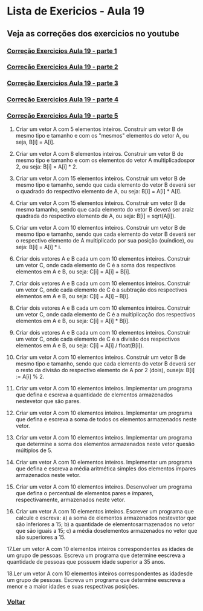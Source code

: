 # Lista de Exericios - Aula 19

## Veja as correções dos exercicios no youtube

### [Correção Exercicios Aula 19 - parte 1](https://www.youtube.com/watch?v=UN6ZJBSTR0M&list=PLGxZ4Rq3BOBq0KXHsp5J3PxyFaBIXVs3r&index=30&ab_channel=LoianeGroner)

### [Correção Exercicios Aula 19 - parte 2](https://www.youtube.com/watch?v=o4S35dlr4_E&list=PLGxZ4Rq3BOBq0KXHsp5J3PxyFaBIXVs3r&index=31&ab_channel=LoianeGroner)

### [Correção Exercicios Aula 19 - parte 3](https://www.youtube.com/watch?v=eAuxsgm3pl4&list=PLGxZ4Rq3BOBq0KXHsp5J3PxyFaBIXVs3r&index=32&ab_channel=LoianeGroner)

### [Correção Exercicios Aula 19 - parte 4](https://www.youtube.com/watch?v=NZw0BbGxCmM&list=PLGxZ4Rq3BOBq0KXHsp5J3PxyFaBIXVs3r&index=33&ab_channel=LoianeGroner)

### [Correção Exercicios Aula 19 - parte 5](https://www.youtube.com/watch?v=64Bj0RMWkiU&list=PLGxZ4Rq3BOBq0KXHsp5J3PxyFaBIXVs3r&index=34&ab_channel=LoianeGroner)

1. Criar um vetor A com 5 elementos inteiros. Construir um vetor B de mesmo tipo e tamanho e com os "mesmos" elementos do vetor A, ou seja, B[i] = A[i]. 

2. Criar um vetor A com 8 elementos inteiros. Construir um vetor B de mesmo tipo e tamanho e com os elementos do vetor A multiplicadospor 2, ou seja: B[i] = A[i] * 2.

3. Criar um vetor A com 15 elementos inteiros. Construir um vetor B de mesmo tipo e tamanho, sendo que cada elemento do vetor B deverá ser o quadrado do respectivo elemento de A, ou seja: B[i] = A[i] * A[I].

4. Criar um vetor A com 15 elementos inteiros. Construir um vetor B de mesmo tamanho, sendo que cada elemento do vetor B deverá ser araiz quadrada do respectivo elemento de A, ou seja: B[i] = sqrt(A[i]).

5. Criar um vetor A com 10 elementos inteiros. Construir um vetor B de mesmo tipo e tamanho, sendo que cada elemento do vetor B deverá ser o respectivo elemento de A multiplicado por sua posição (ouíndice), ou seja: B[i] = A[i] * i. 

6. Criar dois vetores A e B cada um com 10 elementos inteiros. Construir um vetor C, onde cada elemento de C é a soma dos respectivos elementos em A e B, ou seja: C[i] = A[i] + B[i].

7. Criar dois vetores A e B cada um com 10 elementos inteiros. Construir um vetor C, onde cada elemento de C é a subtração dos respectivos elementos em A e B, ou seja: C[i] = A[i] – B[i].

8. Criar dois vetores A e B cada um com 10 elementos inteiros. Construir um vetor C, onde cada elemento de C é a multiplicação dos respectivos elementos em A e B, ou seja: C[i] = A[i] * B[i].

9. Criar dois vetores A e B cada um com 10 elementos inteiros. Construir um vetor C, onde cada elemento de C é a divisão dos respectivos elementos em A e B, ou seja: C[i] = A[i] / float(B[i]).

10. Criar um vetor A com 10 elementos inteiros. Construir um vetor B de mesmo tipo e tamanho, sendo que cada elemento do vetor B deverá ser o resto da divisão do respectivo elemento de A por 2 (dois), ouseja: B[i] := A[i] % 2.

11. Criar um vetor A com 10 elementos inteiros. Implementar um programa que defina e escreva a quantidade de elementos armazenados nestevetor que são pares.

12. Criar um vetor A com 10 elementos inteiros. Implementar um programa que defina e escreva a soma de todos os elementos armazenados neste vetor.

13. Criar um vetor A com 10 elementos inteiros. Implementar um programa que determine a soma dos elementos armazenados neste vetor quesão múltiplos de 5.

14. Criar um vetor A com 10 elementos inteiros. Implementar um programa que defina e escreva a média aritmética simples dos elementos ímpares armazenados neste vetor.

15. Criar um vetor A com 10 elementos inteiros. Desenvolver um programa que defina o percentual de elementos pares e ímpares, respectivamente, armazenados neste vetor.

16. Criar um vetor A com 10 elementos inteiros. Escrever um programa que calcule e escreva:
    a) a soma de elementos armazenados nestevetor que são inferiores a 15;
    b) a quantidade de elementosarmazenados no vetor que são iguais a 15;
    c) a média doselementos armazenados no vetor que são superiores a 15.

17.Ler um vetor A com 10 elementos inteiros correspondentes as idades de um grupo de pessoas. Escreva um programa que determine eescreva a quantidade de pessoas que possuem idade superior a 35 anos.

18.Ler um vetor A com 10 elementos inteiros correspondentes as idadesde um grupo de pessoas. Escreva um programa que determine eescreva a menor e a maior idades e suas respectivas posições.

<!--
19.Ler as duas notas bimestrais para um conjunto de 10 alunos.
Armazenar as notas informadas em dois vetores “Nota1” e “Nota2” do 
tipo real. Escreva um programa que calcule a média aritmética simplesdas notas informadas armazenando o resultado em um vetor “Result” 
de mesmo tipo e tamanho. Ao mostrar os resultados exibir a situação 

de cada aluno. Se a média calculada for superior ou igual a 7 o alunoestará “aprovado”, caso contrário, a situação do aluno será 
“reprovado”. 

20.Implementar um programa que obtenha a cotação do dólar (U$) emrelação ao real (R$) e a seguir armazene em vetor A com 20elementos as seguintes conversões:

21.A[i] = cotação do dolar * i, para todo i variando de 1 até 20. 

22.Gerar aleatoriamente um vetor A com 10 elementos inteiros e iguais a0 e 1, sugestão: A[i] = (int)Math.round(Math.random() * 1); Pede-separa implementar um programa que determine o percentual denúmeros 0's e 1's existentes no vetor A. 

23.Criar um vetor A com 10 elementos inteiros. Desenvolver um programa que verifique se "todos" os elementos do vetor A são pares. Se pelomenos um elemento do vetor não for par o processo de repetição parapercorrer os elementos do vetor deve ser encerrado, como sugestão:
utilize uma variável do tipo flag para atingir este propósito. 

24.Números palíndromos são aqueles que escritos da direita para aesquerda têm o mesmo valor quando escritos da esquerda para adireita. Exemplo: 545; 789987; 97379; 123454321; etc. Escreva umprograma que verifique se um dado vetor A de 10 elementos inteiros éum palíndromo, ou seja, se o primeiro elemento do vetor e igual aoúltimo, se o segundo elemento do vetor é igual ao penúltimo e assimpor diante até verificar todos os elementos ou chegar a conclusão que

o vetor não é um palíndromo. 
25.Criar um vetor A com 10 elementos inteiros. Construir um vetor B de 
mesmo tipo e tamanho, obedecendo as seguintes regras de formação:

a) Bi deverá receber 1 quando Ai for par; b) Bi deverá receber 0 
quando Ai for ímpar. 
26.Criar dois vetores A e B cada um com 10 elementos inteiros. Construir 
um vetor C de mesmo tipo e tamanho, obedecendo as seguintesregras de formação: a) Ci deverá receber 1 quando Ai for maior que Bi;

b) Ci deverá receber 0 quando Ai for igual a Bi; c) Ci deverá receber -1 
quando Ai for menor que Bi. 
27.Criar um vetor A com 10 elementos inteiros. Construir um vetor B de 
mesmo tipo e tamanho, obedecendo as seguintes regras de formação:

a) Bi deverá receber 'a' quando Ai for menor que 7; b) Bi deverá 
receber 'b' quando Ai for igual a 7; c) Bi deverá receber 'c' quando Ai for 
maior que 7 e menor que 10; d) Bi deverá receber 'd' quando Ai for 
igual a 10; e e) Bi deverá receber 'e' quando Ai for maior que 10. 
Sugestão: char B[10]; 

28.Ler um vetor A com 10 elementos e construir um vetor B de mesmo 
tipo e tamanho e com os mesmos elementos de A, sendo que estesdeverão estar invertidos, ou seja, o primeiro elemento de A passa aser o último de B, o segundo elemento de A passa a ser o penúltimode B e assim por diante. 

29.Ler dois vetores A e B com 10 elementos cada. Construir um vetor C, 
sendo este a junção dos dois outros vetores. Os primeiros 10elementos de C deverão receber os elementos de A e os últimos 
elementos C deverão receber os elementos de B. Desta forma, C 
deverá ter o dobro de elementos de A e B, ou seja, 20 elementos. 

30.Ler um vetor A com 20 elementos. Construir dois vetores B e C, sendo 
que nos vetor B e C serão armazenados o valores pares e ímpares deA, respectivamente. 

31.Ler um vetor A com 20 elementos. Separar os elementos pares eímpares de A utilizando apenas um vetor extra B. Sugestão: no iníciodo vetor B armazene os elementos pares de A e nas posiçõesrestantes do vetor B armazene os elementos de A que são ímpares. 

32.Criar um vetor A com 5 elementos inteiros. Escreva um programa queimprima a tabuada de cada um dos elementos do vetor A. 

33.Criar um vetor A com 10 elementos inteiros. Escreva um programa queimprima cada elemento do vetor A e uma mensagem indicando se orespectivo elemento é um número primo ou não. 

34.Criar um vetor A com 10 elementos inteiros. Escreva um programa queimprima cada elemento do vetor A e a relação de todos os pares de 0até o respectivo elemento. 

35.Criar um vetor A com 10 elementos inteiros. Escreva um programa queimprima cada elemento do vetor A e a relação de todos os divisores dorespectivo elemento. 

36.Criar um vetor A com 11 elementos, indexados de 0 até 10. Sendo quecada elemento do vetor A é formado pela potência de base 2 elevadoao expoente igual a posição do respectivo elemento, ou seja:
A[i] = 2i. Sugestão int A[11]; 

37.Criar um vetor A com 15 elementos inteiros. Construir um vetor B de 
mesmo tamanho, sendo que cada elemento do vetor B seja o fatorialdo elemento correspondente em A. 

38.Ler um vetor A com 10 elementos. Construir um vetor B de mesmo tipoe tamanho, sendo que cada elemento de B deverá ser o seguintesomatório: Bi = Somatório de Aj, para todo j variando de i até 10. 

39.Criar dois vetores A e B cada um com 10 elementos inteiros. 
Desenvolver um programa que realize a interseção dos vetores A e B 
para produzir um vetor C. Interseção de conjuntos = todos oselementos que existem em A e também existem em B. 

40.Criar dois vetores A e B cada um com 10 elementos inteiros. 
Desenvolver um programa que crie um vetor C que é a diferença dosconjuntos formados pelos elementos dos vetores A e B. Diferença deconjuntos = todos os elementos do conjunto A que não existem noconjunto B. 

41.Ler 10 elementos inteiros em um vetor A. Montar uma rotina de busca, 
para pesquisar se um dado elemento X está armazenado em A. 

42.Ler 10 elementos inteiros em um vetor A e colocá-los em ordem 
crescente e apresentar os elementos ordenados. 
-->

### [Voltar](../README.md)